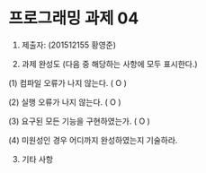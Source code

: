 ﻿# 프로그래밍 과제 04

1. 제출자:   (201512155	 황영준)

2. 과제 완성도 (다음 중 해당하는 사항에 모두 표시한다.)

(1) 컴파일 오류가 나지 않는다. (  O  )

(2) 실행 오류가 나지 않는다. (  O  )

(3) 요구된 모든 기능을 구현하였는가. (  O  )

(4) 미원성인 경우 어디까지 완성하였는지 기술하라.

3. 기타 사항 
